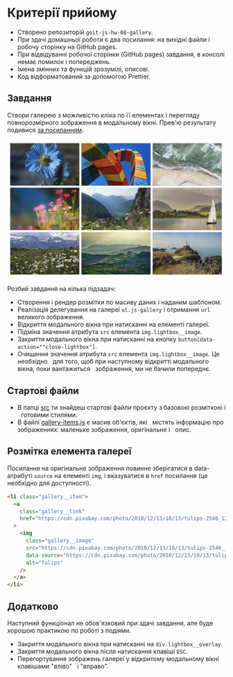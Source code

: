 # Критерії прийому

- Створено репозиторій `goit-js-hw-08-gallery`.
- При здачі домашньої роботи є два посилання: на вихідні файли і робочу сторінку
  на GitHub pages.
- При відвідуванні робочої сторінки (GitHub pages) завдання, в консолі немає
  помилок і попереджень.
- Імена змінних та функцій зрозумілі, описові.
- Код відформатований за допомогою Prettier.

## Завдання

Створи галерею з можливістю кліка по її елементах і перегляду повнорозмірного
зображення в модальному вікні. Прев'ю результату подивися
[за посиланням](https://take.ms/ZvBD0E).

![Прев'ю](preview.jpg)

Розбий завдання на кілька підзадач:

- Створення і рендер розмітки по масиву даних і наданим шаблоном.
- Реалізація делегування на галереї `ul.js-gallery` і отримання `url` великого
  зображення.
- Відкриття модального вікна при натисканні на елементі галереї.
- Підміна значення атрибута `src` елемента `img.lightbox__image`.
- Закриття модального вікна при натисканні на кнопку
  `button[data-action=""close-lightbox"]`.
- Очищення значення атрибута `src` елемента `img.lightbox__image`. Це необхідно
    для того, щоб при наступному відкритті модального вікна, поки вантажиться
    зображення, ми не бачили попереднє.

## Стартові файли

- В папці [src](./src) ти знайдеш стартові файли проєкту з базовою розміткою і
    готовими стилями.
- В файлі [gallery-items.js](./src/gallery-items.js) є масив об'єктів, які
    містять інформацію про зображеннях: маленьке зображення, оригінальне і
    опис.

## Розмітка елемента галереї

Посилання на оригінальне зображення повинне зберігатися в data-атрибуті `source`
на елементі `img`, і вказуватися в `href` посилання (це необхідно для
доступності).

```html
<li class="gallery__item">
  <a
    class="gallery__link"
    href="https://cdn.pixabay.com/photo/2010/12/13/10/13/tulips-2546_1280.jpg"
  >
    <img
      class="gallery__image"
      src="https://cdn.pixabay.com/photo/2010/12/13/10/13/tulips-2546__340.jpg"
      data-source="https://cdn.pixabay.com/photo/2010/12/13/10/13/tulips-2546_1280.jpg"
      alt="Tulips"
    />
  </a>
</li>
```

## Додатково

Наступний функціонал не обов'язковий при здачі завдання, але буде хорошою
практикою по роботі з подіями.

- Закриття модального вікна при натисканні на `div.lightbox__overlay`.
- Закриття модального вікна після натискання клавіші `ESC`.
- Перегортування зображень галереї у відкритому модальному вікні клавішами
  "вліво"   і "вправо".
